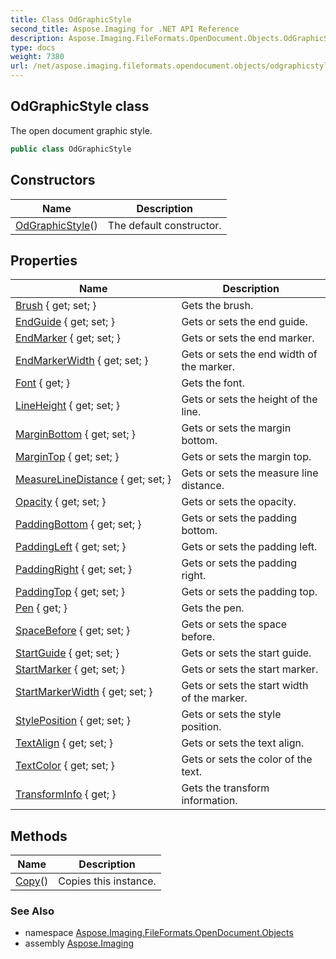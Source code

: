 ```yaml
---
title: Class OdGraphicStyle
second_title: Aspose.Imaging for .NET API Reference
description: Aspose.Imaging.FileFormats.OpenDocument.Objects.OdGraphicStyle class. The open document graphic style
type: docs
weight: 7380
url: /net/aspose.imaging.fileformats.opendocument.objects/odgraphicstyle/
---
```

## OdGraphicStyle class

The open document graphic style.

```csharp
public class OdGraphicStyle
```

## Constructors

| Name | Description |
| --- | --- |
| [OdGraphicStyle](odgraphicstyle/)() | The default constructor. |

## Properties

| Name | Description |
| --- | --- |
| [Brush](../../aspose.imaging.fileformats.opendocument.objects/odgraphicstyle/brush/) { get; set; } | Gets the brush. |
| [EndGuide](../../aspose.imaging.fileformats.opendocument.objects/odgraphicstyle/endguide/) { get; set; } | Gets or sets the end guide. |
| [EndMarker](../../aspose.imaging.fileformats.opendocument.objects/odgraphicstyle/endmarker/) { get; set; } | Gets or sets the end marker. |
| [EndMarkerWidth](../../aspose.imaging.fileformats.opendocument.objects/odgraphicstyle/endmarkerwidth/) { get; set; } | Gets or sets the end width of the marker. |
| [Font](../../aspose.imaging.fileformats.opendocument.objects/odgraphicstyle/font/) { get; } | Gets the font. |
| [LineHeight](../../aspose.imaging.fileformats.opendocument.objects/odgraphicstyle/lineheight/) { get; set; } | Gets or sets the height of the line. |
| [MarginBottom](../../aspose.imaging.fileformats.opendocument.objects/odgraphicstyle/marginbottom/) { get; set; } | Gets or sets the margin bottom. |
| [MarginTop](../../aspose.imaging.fileformats.opendocument.objects/odgraphicstyle/margintop/) { get; set; } | Gets or sets the margin top. |
| [MeasureLineDistance](../../aspose.imaging.fileformats.opendocument.objects/odgraphicstyle/measurelinedistance/) { get; set; } | Gets or sets the measure line distance. |
| [Opacity](../../aspose.imaging.fileformats.opendocument.objects/odgraphicstyle/opacity/) { get; set; } | Gets or sets the opacity. |
| [PaddingBottom](../../aspose.imaging.fileformats.opendocument.objects/odgraphicstyle/paddingbottom/) { get; set; } | Gets or sets the padding bottom. |
| [PaddingLeft](../../aspose.imaging.fileformats.opendocument.objects/odgraphicstyle/paddingleft/) { get; set; } | Gets or sets the padding left. |
| [PaddingRight](../../aspose.imaging.fileformats.opendocument.objects/odgraphicstyle/paddingright/) { get; set; } | Gets or sets the padding right. |
| [PaddingTop](../../aspose.imaging.fileformats.opendocument.objects/odgraphicstyle/paddingtop/) { get; set; } | Gets or sets the padding top. |
| [Pen](../../aspose.imaging.fileformats.opendocument.objects/odgraphicstyle/pen/) { get; } | Gets the pen. |
| [SpaceBefore](../../aspose.imaging.fileformats.opendocument.objects/odgraphicstyle/spacebefore/) { get; set; } | Gets or sets the space before. |
| [StartGuide](../../aspose.imaging.fileformats.opendocument.objects/odgraphicstyle/startguide/) { get; set; } | Gets or sets the start guide. |
| [StartMarker](../../aspose.imaging.fileformats.opendocument.objects/odgraphicstyle/startmarker/) { get; set; } | Gets or sets the start marker. |
| [StartMarkerWidth](../../aspose.imaging.fileformats.opendocument.objects/odgraphicstyle/startmarkerwidth/) { get; set; } | Gets or sets the start width of the marker. |
| [StylePosition](../../aspose.imaging.fileformats.opendocument.objects/odgraphicstyle/styleposition/) { get; set; } | Gets or sets the style position. |
| [TextAlign](../../aspose.imaging.fileformats.opendocument.objects/odgraphicstyle/textalign/) { get; set; } | Gets or sets the text align. |
| [TextColor](../../aspose.imaging.fileformats.opendocument.objects/odgraphicstyle/textcolor/) { get; set; } | Gets or sets the color of the text. |
| [TransformInfo](../../aspose.imaging.fileformats.opendocument.objects/odgraphicstyle/transforminfo/) { get; } | Gets the transform information. |

## Methods

| Name | Description |
| --- | --- |
| [Copy](../../aspose.imaging.fileformats.opendocument.objects/odgraphicstyle/copy/)() | Copies this instance. |

### See Also

* namespace [Aspose.Imaging.FileFormats.OpenDocument.Objects](../../aspose.imaging.fileformats.opendocument.objects/)
* assembly [Aspose.Imaging](../../)


